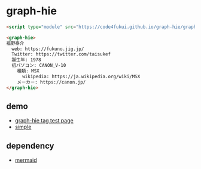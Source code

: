 # graph-hie
 
```html
<script type="module" src="https://code4fukui.github.io/graph-hie/graph-hie.js"></script>

<graph-hie>
福野泰介
  web: https://fukuno.jig.jp/
  Twitter: https://twitter.com/taisukef
  誕生年: 1978
  初パソコン: CANON_V-10
    種類: MSX
      wikipedia: https://ja.wikipedia.org/wiki/MSX
    メーカー: https://canon.jp/
</graph-hie>
```

## demo

- [graph-hie tag test page](https://code4fukui.github.io/graph-hie/)
- [simple](https://code4fukui.github.io/graph-hie/simple.html)

## dependency

- [mermaid](https://mermaid-js.github.io/mermaid/#/)
